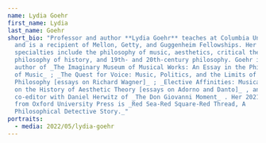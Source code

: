 ```yaml
---
name: Lydia Goehr
first_name: Lydia
last_name: Goehr
short_bio: "Professor and author **Lydia Goehr** teaches at Columbia University,
  and is a recipient of Mellon, Getty, and Guggenheim Fellowships. Her research
  specialties include the philosophy of music, aesthetics, critical theory, the
  philosophy of history, and 19th- and 20th-century philosophy. Goehr is the
  author of _The Imaginary Museum of Musical Works: An Essay in the Philosophy
  of Music_ ; _The Quest for Voice: Music, Politics, and the Limits of
  Philosophy [essays on Richard Wagner]_ ; _Elective Affinities: Musical Essays
  on the History of Aesthetic Theory [essays on Adorno and Danto]_ , and
  co-editor with Daniel Herwitz of _The Don Giovanni Moment_ . Her 2021 book
  from Oxford University Press is _Red Sea-Red Square-Red Thread, A
  Philosophical Detective Story._"
portraits:
  - media: 2022/05/lydia-goehr
---
```

